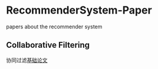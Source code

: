 # RecommenderSystem-Paper
papers about the recommender system

## Collaborative Filtering
协同过滤[基础论文](https://github.com/chenboability/RecommenderSystem-Paper/blob/master/Collaborative%20Filtering/A%20Survey%20of%20Collaborative%20Filtering%20Algorithms%20for%20Social%20Recommender%20Systems.md)
